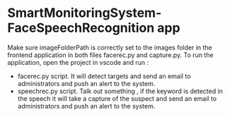 # SmartMonitoringSystem-FaceSpeechRecognition app

Make sure imageFolderPath is correctly set to the images folder in the frontend application in both files facerec.py and capture.py.
To run the application, open the project in vscode and run :

- facerec.py script. It will detect targets and send an email to administrators and push an alert to the system.
- speechrec.py script. Talk out something , if the keyword is detected in the speech it will take a capture of the suspect and send an email to administrators and push an alert to the system.

